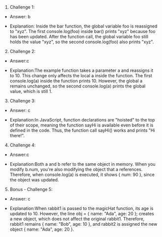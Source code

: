 1. Challenge 1:
  - Answer: b

  - Explanation: Inside the bar function, the global variable foo is reassigned to "xyz".
The first console.log(foo) inside bar() prints "xyz" because foo has been updated.
After the function call, the global variable foo still holds the value "xyz", so the second console.log(foo) also prints "xyz".


2. Challenge 2:

  - Answer:c

  - Explanation:The example function takes a parameter a and reassigns it to 10. This change only affects the local a inside the function.
The first console.log(a) inside the function prints 10.
However, the global a remains unchanged, so the second console.log(a) prints the global value, which is still 1.


3. Challenge 3:
  - Answer: c

  - Explanation:In JavaScript, function declarations are "hoisted" to the top of their scope, meaning the function sayHi is available even before it is defined in the code.
Thus, the function call sayHi() works and prints "Hi there!".


4. Challenge 4:
  - Answer:c

  - Explanation:Both a and b refer to the same object in memory. When you modify b.num, you're also modifying the object that a references.
Therefore, when console.log(a) is executed, it shows { num: 90 }, since the object was updated.


5. Bonus - Challenge 5:
  - Answer: c

  - Explanation:When rabbit1 is passed to the magicHat function, its age is updated to 10.
However, the line obj = { name: "Ada", age: 20 }; creates a new object, which does not affect the original rabbit1.
Therefore, rabbit1 remains { name: "Bob", age: 10 }, and rabbit2 is assigned the new object { name: "Ada", age: 20 }.

